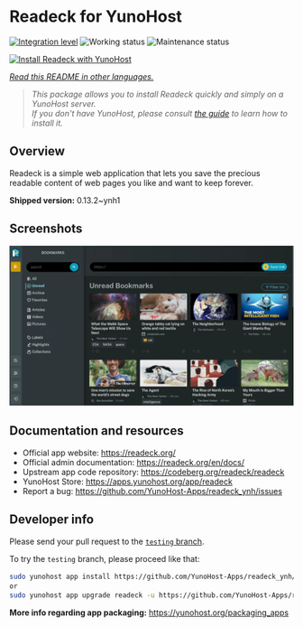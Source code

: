 <!--
N.B.: This README was automatically generated by <https://github.com/YunoHost/apps/tree/master/tools/readme_generator>
It shall NOT be edited by hand.
-->

# Readeck for YunoHost

[![Integration level](https://dash.yunohost.org/integration/readeck.svg)](https://dash.yunohost.org/appci/app/readeck) ![Working status](https://ci-apps.yunohost.org/ci/badges/readeck.status.svg) ![Maintenance status](https://ci-apps.yunohost.org/ci/badges/readeck.maintain.svg)

[![Install Readeck with YunoHost](https://install-app.yunohost.org/install-with-yunohost.svg)](https://install-app.yunohost.org/?app=readeck)

*[Read this README in other languages.](./ALL_README.md)*

> *This package allows you to install Readeck quickly and simply on a YunoHost server.*  
> *If you don't have YunoHost, please consult [the guide](https://yunohost.org/install) to learn how to install it.*

## Overview

Readeck is a simple web application that lets you save the precious readable content of web pages you like and want to keep forever.

**Shipped version:** 0.13.2~ynh1

## Screenshots

![Screenshot of Readeck](./doc/screenshots/dark.webp)

## Documentation and resources

- Official app website: <https://readeck.org/>
- Official admin documentation: <https://readeck.org/en/docs/>
- Upstream app code repository: <https://codeberg.org/readeck/readeck>
- YunoHost Store: <https://apps.yunohost.org/app/readeck>
- Report a bug: <https://github.com/YunoHost-Apps/readeck_ynh/issues>

## Developer info

Please send your pull request to the [`testing` branch](https://github.com/YunoHost-Apps/readeck_ynh/tree/testing).

To try the `testing` branch, please proceed like that:

```bash
sudo yunohost app install https://github.com/YunoHost-Apps/readeck_ynh/tree/testing --debug
or
sudo yunohost app upgrade readeck -u https://github.com/YunoHost-Apps/readeck_ynh/tree/testing --debug
```

**More info regarding app packaging:** <https://yunohost.org/packaging_apps>

